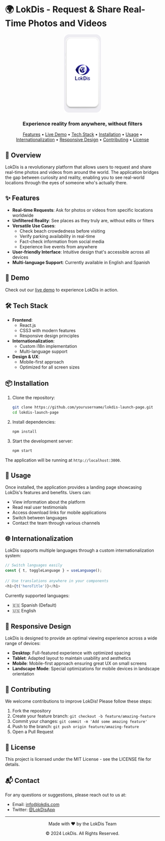 # 🌍 LokDis - Request & Share Real-Time Photos and Videos

<div align="center">
  <img src="src/assets/svg/phone.svg" alt="LokDis Logo" width="120">
  <br>
  <h3>Experience reality from anywhere, without filters</h3>
</div>

<p align="center">
  <a href="#features">Features</a> •
  <a href="#demo">Live Demo</a> •
  <a href="#tech-stack">Tech Stack</a> •
  <a href="#installation">Installation</a> •
  <a href="#usage">Usage</a> •
  <a href="#internationalization">Internationalization</a> •
  <a href="#responsive-design">Responsive Design</a> •
  <a href="#contributing">Contributing</a> •
  <a href="#license">License</a>
</p>

## 📱 Overview

LokDis is a revolutionary platform that allows users to request and share real-time photos and videos from around the world. The application bridges the gap between curiosity and reality, enabling you to see real-world locations through the eyes of someone who's actually there.

## ✨ Features

- **Real-time Requests**: Ask for photos or videos from specific locations worldwide
- **Unfiltered Reality**: See places as they truly are, without edits or filters
- **Versatile Use Cases**:
  - Check beach crowdedness before visiting
  - Verify parking availability in real-time
  - Fact-check information from social media
  - Experience live events from anywhere
- **User-friendly Interface**: Intuitive design that's accessible across all devices
- **Multi-language Support**: Currently available in English and Spanish

## 🔗 Demo

Check out our [live demo](https://lokdis.com) to experience LokDis in action.

## 🛠️ Tech Stack

- **Frontend**:
  - React.js
  - CSS3 with modern features
  - Responsive design principles
- **Internationalization**:
  - Custom i18n implementation
  - Multi-language support
- **Design & UX**:
  - Mobile-first approach
  - Optimized for all screen sizes

## 📦 Installation

1. Clone the repository:
   ```bash
   git clone https://github.com/yourusername/lokdis-launch-page.git
   cd lokdis-launch-page
   ```

2. Install dependencies:
   ```bash
   npm install
   ```

3. Start the development server:
   ```bash
   npm start
   ```

The application will be running at `http://localhost:3000`.

## 🚀 Usage

Once installed, the application provides a landing page showcasing LokDis's features and benefits. Users can:

- View information about the platform
- Read real user testimonials
- Access download links for mobile applications
- Switch between languages
- Contact the team through various channels

## 🌐 Internationalization

LokDis supports multiple languages through a custom internationalization system:

```javascript
// Switch languages easily
const { t, toggleLanguage } = useLanguage();

// Use translations anywhere in your components
<h1>{t('heroTitle')}</h1>
```

Currently supported languages:
- 🇪🇸 Spanish (Default)
- 🇺🇸 English

## 📱 Responsive Design

LokDis is designed to provide an optimal viewing experience across a wide range of devices:

- **Desktop**: Full-featured experience with optimized spacing
- **Tablet**: Adapted layout to maintain usability and aesthetics
- **Mobile**: Mobile-first approach ensuring great UX on small screens
- **Landscape Mode**: Special optimizations for mobile devices in landscape orientation

## 👥 Contributing

We welcome contributions to improve LokDis! Please follow these steps:

1. Fork the repository
2. Create your feature branch: `git checkout -b feature/amazing-feature`
3. Commit your changes: `git commit -m 'Add some amazing feature'`
4. Push to the branch: `git push origin feature/amazing-feature`
5. Open a Pull Request

## 📄 License

This project is licensed under the MIT License - see the LICENSE file for details.

## 📬 Contact

For any questions or suggestions, please reach out to us at:

- Email: [info@lokdis.com](mailto:info@lokdis.com)
- Twitter: [@LokDisApp](https://twitter.com/LokDisApp)

---

<div align="center">
  <p>Made with ❤️ by the LokDis Team</p>
  <p>© 2024 LokDis. All Rights Reserved.</p>
</div>
